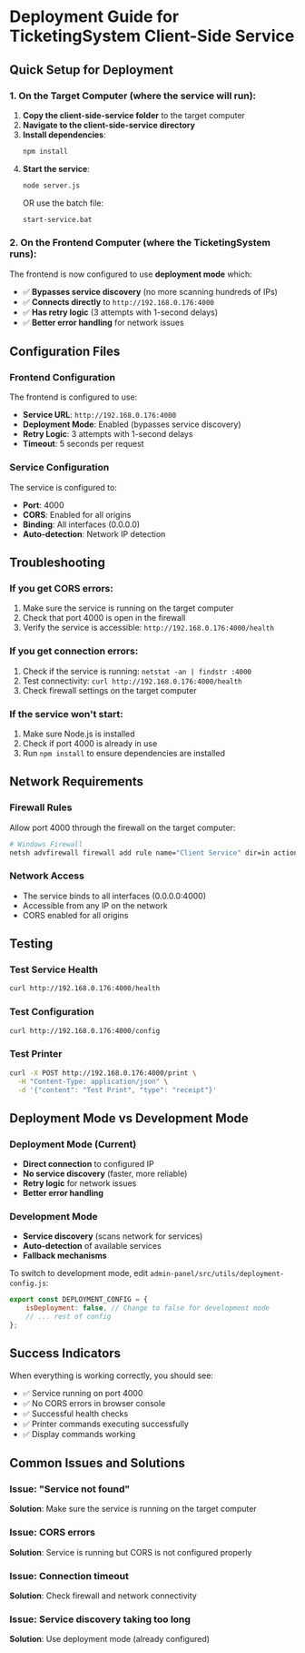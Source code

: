 # Deployment Guide for TicketingSystem Client-Side Service

## Quick Setup for Deployment

### 1. On the Target Computer (where the service will run):

1. **Copy the client-side-service folder** to the target computer
2. **Navigate to the client-side-service directory**
3. **Install dependencies**:
   ```bash
   npm install
   ```
4. **Start the service**:
   ```bash
   node server.js
   ```
   OR use the batch file:
   ```bash
   start-service.bat
   ```

### 2. On the Frontend Computer (where the TicketingSystem runs):

The frontend is now configured to use **deployment mode** which:
- ✅ **Bypasses service discovery** (no more scanning hundreds of IPs)
- ✅ **Connects directly** to `http://192.168.0.176:4000`
- ✅ **Has retry logic** (3 attempts with 1-second delays)
- ✅ **Better error handling** for network issues

## Configuration Files

### Frontend Configuration
The frontend is configured to use:
- **Service URL**: `http://192.168.0.176:4000`
- **Deployment Mode**: Enabled (bypasses service discovery)
- **Retry Logic**: 3 attempts with 1-second delays
- **Timeout**: 5 seconds per request

### Service Configuration
The service is configured to:
- **Port**: 4000
- **CORS**: Enabled for all origins
- **Binding**: All interfaces (0.0.0.0)
- **Auto-detection**: Network IP detection

## Troubleshooting

### If you get CORS errors:
1. Make sure the service is running on the target computer
2. Check that port 4000 is open in the firewall
3. Verify the service is accessible: `http://192.168.0.176:4000/health`

### If you get connection errors:
1. Check if the service is running: `netstat -an | findstr :4000`
2. Test connectivity: `curl http://192.168.0.176:4000/health`
3. Check firewall settings on the target computer

### If the service won't start:
1. Make sure Node.js is installed
2. Check if port 4000 is already in use
3. Run `npm install` to ensure dependencies are installed

## Network Requirements

### Firewall Rules
Allow port 4000 through the firewall on the target computer:
```bash
# Windows Firewall
netsh advfirewall firewall add rule name="Client Service" dir=in action=allow protocol=TCP localport=4000
```

### Network Access
- The service binds to all interfaces (0.0.0.0:4000)
- Accessible from any IP on the network
- CORS enabled for all origins

## Testing

### Test Service Health
```bash
curl http://192.168.0.176:4000/health
```

### Test Configuration
```bash
curl http://192.168.0.176:4000/config
```

### Test Printer
```bash
curl -X POST http://192.168.0.176:4000/print \
  -H "Content-Type: application/json" \
  -d '{"content": "Test Print", "type": "receipt"}'
```

## Deployment Mode vs Development Mode

### Deployment Mode (Current)
- **Direct connection** to configured IP
- **No service discovery** (faster, more reliable)
- **Retry logic** for network issues
- **Better error handling**

### Development Mode
- **Service discovery** (scans network for services)
- **Auto-detection** of available services
- **Fallback mechanisms**

To switch to development mode, edit `admin-panel/src/utils/deployment-config.js`:
```javascript
export const DEPLOYMENT_CONFIG = {
    isDeployment: false, // Change to false for development mode
    // ... rest of config
};
```

## Success Indicators

When everything is working correctly, you should see:
- ✅ Service running on port 4000
- ✅ No CORS errors in browser console
- ✅ Successful health checks
- ✅ Printer commands executing successfully
- ✅ Display commands working

## Common Issues and Solutions

### Issue: "Service not found"
**Solution**: Make sure the service is running on the target computer

### Issue: CORS errors
**Solution**: Service is running but CORS is not configured properly

### Issue: Connection timeout
**Solution**: Check firewall and network connectivity

### Issue: Service discovery taking too long
**Solution**: Use deployment mode (already configured)
